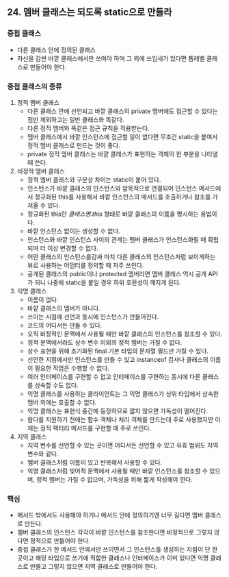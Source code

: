 ## 24. 멤버 클래스는 되도록 static으로 만들라

### 중첩 클래스

- 다른 클래스 안에 정의된 클래스
- 자신을 감싼 바깥 클래스에서만 쓰여야 하며 그 외에 쓰임새가 있다면 톱레벨 클래스로 만들어야 한다.



### 중첩 클래스의 종류

1. 정적 멤버 클래스
   - 다른 클래스 안에 선언되고 바깥 클래스의 private 멤버에도 접근할 수 있다는 점만 제외하고는 일반 클래스와 똑같다.
   - 다른 정적 멤버와 똑같은 접근 규칙을 적용받는다.
   - 멤버 클래스에서 바깥 인스턴스에 접근할 일이 없다면 무조건 static을 붙여서 정적 멤버 클래스로 만드는 것이 좋다.
   - private 정적 멤버 클래스는 바깥 클래스가 표현하는 객체의 한 부분을 나타낼 때 쓴다.
2. 비정적 멤버 클래스
   - 정적 멤버 클래스와 구문상 차이는 static이 붙어 있다.
   - 인스턴스가 바깥 클래스의 인스턴스와 암묵적으로 연결되어 인스턴스 메서드에서 정규화된 this를 사용해서 바깥 인스턴스의 메서드를 호출하거나 참조를 가져올 수 있다.
   - 정규화된 this란 *클래스명.this* 형태로 바깥 클래스의 이름을 명시하는 용법이다.
   - 바깥 인스턴스 없이는 생성할 수 없다.
   - 인스턴스와 바깥 인스턴스 사이의 관계는 멤버 클래스가 인스턴스화될 때 확립되며 더 이상 변경할 수 없다.
   - 어떤 클래스의 인스턴스를감싸 마치 다른 클래스의 인스턴스처럼 보이게하는 뷰로 사용하는 어댑터를 정의할 때 자주 쓰인다.
   - 공개된 클래스의 public이나 protected 멤버라면 멤버 클래스 역시 공개 API가 되니 나중에 static을 붙일 경우 하위 호환성이 깨지게 된다.
3. 익명 클래스
   - 이름이 없다.
   - 바깥 클래스의 멤버가 아니다.
   - 쓰이는 시점에 선언과 동시에 인스턴스가 만들어진다.
   - 코드의 어디서든 만들 수 있다.
   - 오직 비정적인 문맥에서 사용될 때만 바깥 클래스의 인스턴스를 참조할 수 있다.
   - 정적 문맥에서라도 상수 변수 이외의 정적 멤버는 가질 수 없다.
   - 상수 표현을 위해 초기화된 final 기본 타입의 문자열 필드만 가질 수 있다.
   - 선언한 지점에서만 인스턴스를 만들 수 있고 instanceof 검사나 클래스의 이름이 필요한 작업은 수행할 수 없다.
   - 여러 인터페이스를 구현할 수 없고 인터페이스를 구현하는 동시에 다른 클래스를 상속할 수도 없다.
   - 익명 클래스를 사용하는 클라이언트는 그 익명 클래스가 상위 타입에서 상속한 멤버 외에는 호출할 수 없다.
   - 익명 클래스는 표현식 중간에 등장하므로 짧지 않으면 가독성이 떨어진다.
   - 람다를 지원하기 전에는 함수 객체나 처리 객체를 만드는데 주로 사용했지만 이제는 정적 팩터리 메서드를 구현할 때 주로 쓰인다.
4. 지역 클래스
   - 지역 변수를 선언할 수 있는 곳이면 어디서든 선언할 수 있고 유효 범위도 지역 변수와 같다.
   - 멤버 클래스처럼 이름이 있고 반복해서 사용할 수 있다.
   - 익명 클래스처럼 빚어적 문맥에서 사용될 때만 바깥 인스턴스를 참조할 수 있으며, 정적 멤버는 가질 수 없으며, 가독성을 위해 짧게 작성해야 한다.



### 핵심

- 메서드 밖에서도 사용해야 하거나 메서드 안에 정의하기엔 너무 길다면 멤버 클래스로 만든다.
- 멤버 클래스의 인스턴스 각각이 바깥 인스턴스를 참조한다면 비정적으로 그렇지 않다면 정적으로 만들어야 한다.
- 중첩 클래스가 한 메서드 안에서만 쓰이면서 그 인스턴스를 생성하는 지점이 단 한 곳이고 해당 타입으로 쓰기에 적합한 클래스나 인터페이스가 이미 있다면 익명 클래스로 만들고 그렇지 않으면 지역 클래스로 만들어야 한다.